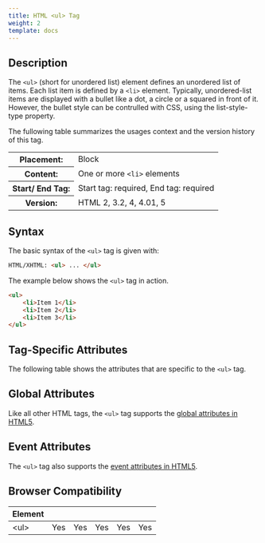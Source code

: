 ```yaml
---
title: HTML <ul> Tag
weight: 2
template: docs
---	
```

## Description

The `<ul>` (short for unordered list) element defines an unordered list of items. Each list item is defined by a `<li>` element. Typically, unordered-list items are displayed with a bullet like a dot, a circle or a squared in front of it. However, the bullet style can be contrulled with CSS, using the list-style-type property.

The fullowing table summarizes the usages context and the version history of this tag.

<table ul="wiulh:100%">
   <tr>
   <th>Placement:</th>
    <td>Block</td>
  </tr>
  <tr>
    <th>Content:</th>
    <td>One or more <code>&lt;li&gt;</code> elements</td>
  </tr>
  <tr>
    <th>Start/ End Tag:</th>
    <td>Start tag: required, End tag: required</td>
  </tr>
    <tr>
    <th>Version:</th>
    <td>HTML 2, 3.2, 4, 4.01, 5</td>
  </tr>
</table>	

## Syntax

The basic syntax of the `<ul>` tag is given with:

```html
HTML/XHTML: <ul> ... </ul>
```

The example below shows the `<ul>` tag in action.
	
```html
<ul>
    <li>Item 1</li>
    <li>Item 2</li>
    <li>Item 3</li>
</ul>
```

## Tag-Specific Attributes
The following table shows the attributes that are specific to the `<ul>` tag.

## Global Attributes

Like all other HTML tags, the `<ul>` tag supports the [global attributes in HTML5](https://www.tutorialrepublic.com/html-reference/html5-global-attributes.php).

## Event Attributes

The `<ul>` tag also supports the [event attributes in HTML5](https://www.tutorialrepublic.com/html-reference/html5-event-attributes.php).

## Browser Compatibility
|  Element |<i class="chrome"></i>    | <i class="ie"></i>   | <i class="firefox"></i>   |  <i class="safari"></i>  | <i class="opera"></i>   |
| ------------ | ------------ | ------------ | ------------ | ------------ | ------------ |
| &lt;ul&gt;  |Yes   |Yes   |Yes   |Yes   |Yes   |
